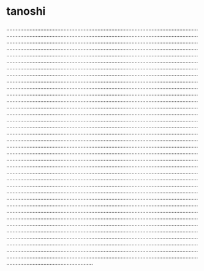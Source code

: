 # tanoshi
........................................................................................................................................................................................................................................................................................................................................................................................................................................................................................................................................................................................................................................................................................................................................................................................................................................................................................................................................................................................................................................................................................................................................................................................................................................................................................................................................................................................................................................................................................................................................................................................................................................................................................................................................................................................................................................................................................................................................................................................................................................................................................................................................................................................................................................................................................................................................................................................................................................................................................................................................................................................................................................................................................................................................................................................................................................................................................................................................................................................................................................................................................................................................................................................................................................................................................................................................................................................................................................................................................................................................................................................................................................................................................................................................................................................................................................................................................................................................................................................................................................................................................................................................................................................................................................................................................................................................................................................................................................................................................................................................................................................................................................................................................................